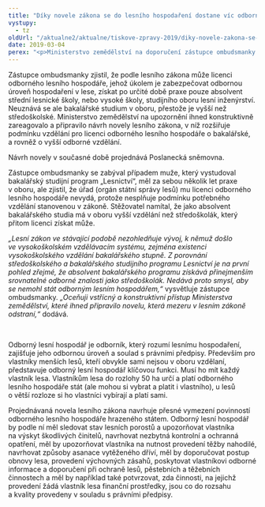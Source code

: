 ```yaml
---
title: "Díky novele zákona se do lesního hospodaření dostane víc odborníků"
vystupy:
  - tz
oldUrl: "/aktualne2/aktualne/tiskove-zpravy-2019/diky-novele-zakona-se-do-lesniho-hospodareni-dostane-vic-odborniku/"
date: 2019-03-04
perex: "<p>Ministerstvo zemědělství na doporučení zástupce ombudsmanky připravuje nová pravidla pro udělování licence odborného lesního hospodáře. Chystaná novela lesního zákona by měla rozšířit okruh uznávaného odborného lesnického vzdělání.</p>"
---
```


<!-- imported from the old website -->

<p>Zástupce ombudsmanky zjistil, že podle lesního zákona může licenci odborného lesního hospodáře, jehož úkolem je zabezpečovat odbornou úroveň hospodaření v lese, získat po určité době praxe pouze absolvent střední lesnické školy, nebo vysoké školy, studijního oboru lesní inženýrství. Neuznává se ale bakalářské studium v oboru, přestože je vyšší než středoškolské. Ministerstvo zemědělství na upozornění ihned konstruktivně zareagovalo a připravilo návrh novely lesního zákona, v níž rozšiřuje podmínku vzdělání pro licenci odborného lesního hospodáře o bakalářské, a rovněž o vyšší odborné vzdělání. </p> <p>Návrh novely v současné době projednává Poslanecká sněmovna.</p> <p>Zástupce ombudsmanky se zabýval případem muže, který vystudoval bakalářský studijní program „Lesnictví“, měl za sebou několik let praxe v oboru, ale zjistil, že úřad (orgán státní správy lesů) mu licenci odborného lesního hospodáře nevydá, protože nesplňuje podmínku potřebného vzdělání stanovenou v zákoně. Stěžovatel namítal, že jako absolvent bakalářského studia má v oboru vyšší vzdělání než středoškolák, který přitom licenci získat může.</p> <p><i>„Lesní zákon ve stávající podobě nezohledňuje vývoj, k němuž došlo ve vysokoškolském vzdělávacím systému, zejména existenci vysokoškolského vzdělání bakalářského stupně. Z porovnání středoškolského a bakalářského studijního programu Lesnictví je na první pohled zřejmé, že absolvent bakalářského programu získává přinejmenším srovnatelné odborné znalosti jako středoškolák. Nedává proto smysl, aby se nemohl stát odborným lesním hospodářem,“</i> vysvětluje zástupce ombudsmanky. <i>„Oceňuji vstřícný a konstruktivní přístup Ministerstva zemědělství, které ihned připravilo novelu, která mezeru v lesním zákoně odstraní,“</i> dodává.</p> <p> </p> <p>Odborný lesní hospodář je odborník, který rozumí lesnímu hospodaření, zajišťuje jeho odbornou úroveň a soulad s právními předpisy. Především pro vlastníky menších lesů, kteří obvykle sami nejsou v oboru vzdělaní, představuje odborný lesní hospodář klíčovou funkci. Musí ho mít každý vlastník lesa. Vlastníkům lesa do rozlohy 50 ha určí a platí odborného lesního hospodáře stát (ale mohou si vybrat a platit i vlastního), u lesů o větší rozloze si ho vlastníci vybírají a platí sami.</p> <p>Projednávaná novela lesního zákona navrhuje přesné vymezení povinností odborného lesního hospodáře hrazeného státem. Odborný lesní hospodář by podle ní měl sledovat stav lesních porostů a upozorňovat vlastníka na výskyt škodlivých činitelů, navrhovat nezbytná kontrolní a ochranná opatření, měl by upozorňovat vlastníka na nutnost provedení těžby nahodilé, navrhovat způsoby asanace vytěženého dříví, měl by doporučovat postup obnovy lesa, provedení výchovných zásahů, poskytovat vlastníkovi odborné informace a doporučení při ochraně lesů, pěstebních a těžebních činnostech a měl by například také potvrzovat, zda činnosti, na jejichž provedení žádá vlastník lesa finanční prostředky, jsou co do rozsahu a kvality provedeny v souladu s právními předpisy.</p>
